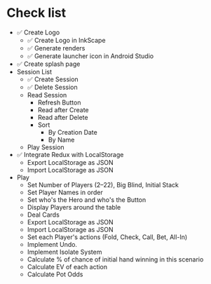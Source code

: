 # Check list

* ✅ Create Logo
  * ✅ Create Logo in InkScape
  * ✅ Generate renders
  * ✅ Generate launcher icon in Android Studio
* ✅ Create splash page
* Session List
  * ✅ Create Session
  * ✅ Delete Session
  * Read Session
    * Refresh Button
    * Read after Create
    * Read after Delete
    * Sort
      * By Creation Date
      * By Name
  * Play Session
* ✅ Integrate Redux with LocalStorage
  * Export LocalStorage as JSON
  * Import LocalStorage as JSON
* Play
  * Set Number of Players (2–22), Big Blind, Initial Stack
  * Set Player Names in order
  * Set who's the Hero and who's the Button
  * Display Players around the table
  * Deal Cards
  * Export LocalStorage as JSON
  * Import LocalStorage as JSON
  * Set each Player's actions (Fold, Check, Call, Bet, All-In)
  * Implement Undo.
  * Implement Isolate System
  * Calculate % of chance of initial hand winning in this scenario
  * Calculate EV of each action
  * Calculate Pot Odds

